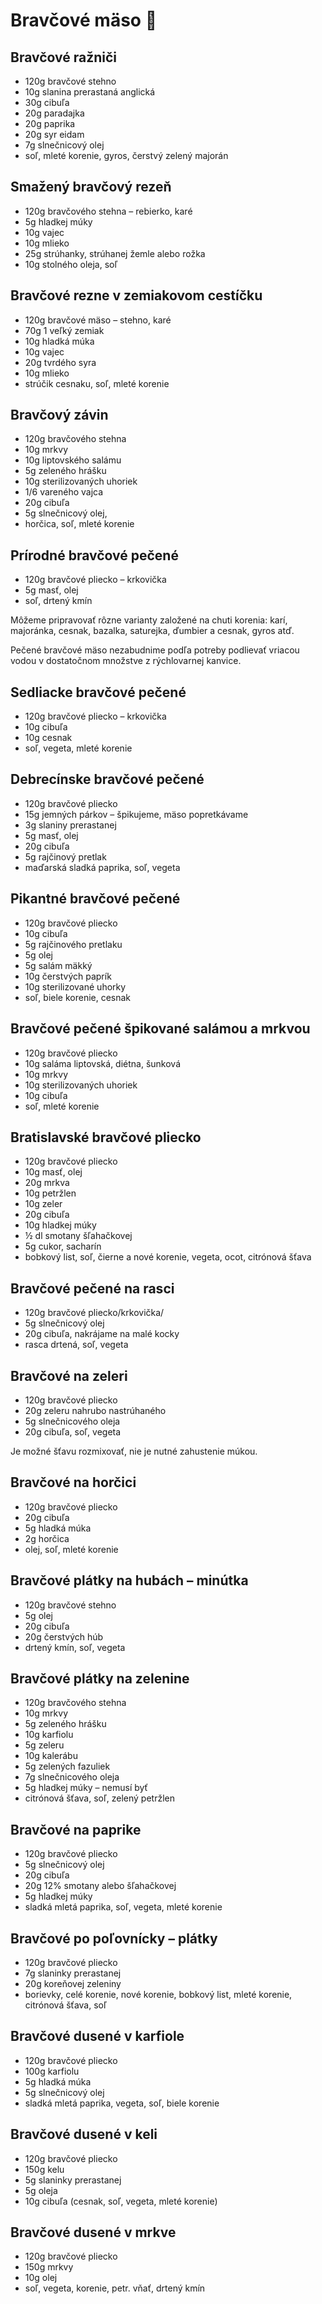 # Bravčové mäso 🐖

## Bravčové ražniči

* 120g bravčové stehno
* 10g slanina prerastaná anglická
* 30g cibuľa
* 20g paradajka
* 20g paprika
* 20g syr eidam
* 7g slnečnicový olej
* soľ, mleté korenie, gyros, čerstvý zelený majorán

## Smažený bravčový rezeň

* 120g bravčového stehna – rebierko, karé
* 5g hladkej múky
* 10g vajec
* 10g mlieko
* 25g strúhanky, strúhanej žemle alebo rožka
* 10g stolného oleja, soľ

## Bravčové rezne v zemiakovom cestíčku

* 120g bravčové mäso – stehno, karé
* 70g 1 veľký zemiak
* 10g hladká múka
* 10g vajec
* 20g tvrdého syra
* 10g mlieko
* strúčik cesnaku, soľ, mleté korenie

## Bravčový závin

* 120g bravčového stehna
* 10g mrkvy
* 10g liptovského salámu
* 5g zeleného hrášku
* 10g sterilizovaných uhoriek
* 1/6 vareného vajca
* 20g cibuľa
* 5g slnečnicový olej,
* horčica, soľ, mleté korenie

## Prírodné bravčové pečené

* 120g bravčové pliecko – krkovička
* 5g masť, olej
* soľ, drtený kmín

Môžeme pripravovať rôzne varianty založené na chuti korenia: karí, majoránka, cesnak,
bazalka, saturejka, ďumbier a cesnak, gyros atď.

Pečené bravčové mäso nezabudnime podľa potreby podlievať vriacou vodou v dostatočnom množstve
z rýchlovarnej kanvice.

## Sedliacke bravčové pečené

* 120g bravčové pliecko – krkovička
* 10g cibuľa
* 10g cesnak
* soľ, vegeta, mleté korenie

## Debrecínske bravčové pečené

* 120g bravčové pliecko
* 15g jemných párkov – špikujeme, mäso popretkávame
* 3g slaniny prerastanej
* 5g masť, olej
* 20g cibuľa
* 5g rajčinový pretlak
* maďarská sladká paprika, soľ, vegeta

## Pikantné bravčové pečené

* 120g bravčové pliecko
* 10g cibuľa
* 5g rajčinového pretlaku
* 5g olej
* 5g salám mäkký
* 10g čerstvých paprík
* 10g sterilizované uhorky
* soľ, biele korenie, cesnak

## Bravčové pečené špikované salámou a mrkvou

* 120g bravčové pliecko
* 10g saláma liptovská, diétna, šunková
* 10g mrkvy
* 10g sterilizovaných uhoriek
* 10g cibuľa
* soľ, mleté korenie

## Bratislavské bravčové pliecko

* 120g bravčové pliecko
* 10g masť, olej
* 20g mrkva
* 10g petržlen
* 10g zeler
* 20g cibuľa
* 10g hladkej múky
* ½ dl smotany šľahačkovej
* 5g cukor, sacharín
* bobkový list, soľ, čierne a nové korenie, vegeta, ocot, citrónová šťava

## Bravčové pečené na rasci

* 120g bravčové pliecko/krkovička/
* 5g slnečnicový olej
* 20g cibuľa, nakrájame na malé kocky
* rasca drtená, soľ, vegeta

## Bravčové na zeleri

* 120g bravčové pliecko
* 20g zeleru nahrubo nastrúhaného
* 5g slnečnicového oleja
* 20g cibuľa, soľ, vegeta

Je možné šťavu rozmixovať, nie je nutné zahustenie múkou.

## Bravčové na horčici

* 120g bravčové pliecko
* 20g cibuľa
* 5g hladká múka
* 2g horčica
* olej, soľ, mleté korenie

## Bravčové plátky na hubách – minútka

* 120g bravčové stehno
* 5g olej
* 20g cibuľa
* 20g čerstvých húb
* drtený kmín, soľ, vegeta

## Bravčové plátky na zelenine

* 120g bravčového stehna
* 10g mrkvy
* 5g zeleného hrášku
* 10g karfiolu
* 5g zeleru
* 10g kalerábu
* 5g zelených fazuliek
* 7g slnečnicového oleja
* 5g hladkej múky – nemusí byť
* citrónová šťava, soľ, zelený petržlen

## Bravčové na paprike

* 120g bravčové pliecko
* 5g slnečnicový olej
* 20g cibuľa
* 20g 12% smotany alebo šľahačkovej
* 5g hladkej múky
* sladká mletá paprika, soľ, vegeta, mleté korenie

## Bravčové po poľovnícky – plátky

* 120g bravčové pliecko
* 7g slaninky prerastanej
* 20g koreňovej zeleniny
* borievky, celé korenie, nové korenie, bobkový list, mleté korenie, citrónová šťava, soľ

## Bravčové dusené v karfiole

* 120g bravčové pliecko
* 100g karfiolu
* 5g hladká múka
* 5g slnečnicový olej
* sladká mletá paprika, vegeta, soľ, biele korenie

## Bravčové dusené v keli

* 120g bravčové pliecko
* 150g kelu
* 5g slaninky prerastanej
* 5g oleja
* 10g cibuľa (cesnak, soľ, vegeta, mleté korenie)

## Bravčové dusené v mrkve

* 120g bravčové pliecko
* 150g mrkvy
* 10g olej
* soľ, vegeta, korenie, petr. vňať, drtený kmín
